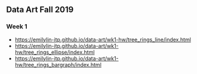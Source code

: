 
## Data Art Fall 2019

### Week 1
* https://emilylin-itp.github.io/data-art/wk1-hw/tree_rings_line/index.html  
* https://emilylin-itp.github.io/data-art/wk1-hw/tree_rings_ellipse/index.html  
* https://emilylin-itp.github.io/data-art/wk1-hw/tree_rings_bargraph/index.html  

